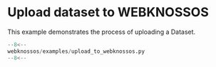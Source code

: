 # Upload dataset to WEBKNOSSOS

This example demonstrates the process of uploading a Dataset. 

```python
--8<--
webknossos/examples/upload_to_webknossos.py
--8<--
```
